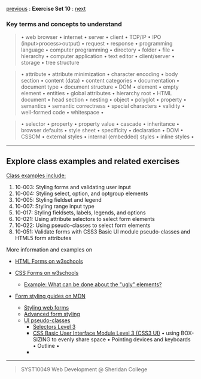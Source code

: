 [previous](Set09.md) 
: **Exercise Set 10**
: [next](Set10.md)

### Key terms and concepts to understand
> &bull;  web browser  &bull; internet  &bull; server  &bull; client  &bull; TCP/IP  &bull; IPO (input>process>output)  &bull; request  &bull; response  &bull; programming language  &bull;  computer programming  &bull; directory  &bull; folder  &bull;  file  &bull; hierarchy  &bull; computer application  &bull;  text editor  &bull; client/server  &bull;  storage  &bull; tree structure

> &bull;  attribute &bull; attribute minimization &bull; character encoding &bull; body section &bull; content (data) &bull;  content categories &bull; documentation &bull; document type &bull;  document structure &bull; DOM &bull;  element &bull;  empty element &bull; entities &bull; global attributes &bull; hierarchy root &bull; HTML document &bull; head section &bull; nesting &bull; object &bull; polyglot &bull; property &bull; semantics &bull; semantic correctness &bull; special characters &bull; validity &bull; well-formed code &bull; whitespace &bull;  

> &bull;  selector &bull; property &bull; property value &bull; cascade &bull; inheritance &bull;  browser defaults &bull; style sheet &bull; specificity &bull;  declaration &bull; DOM &bull;  CSSOM &bull;  external styles &bull; internal (embedded) styles &bull; inline styles &bull; 

---
## Explore class examples and related exercises
[Class examples include:](https://paper.dropbox.com/doc/CSS-Styling-forms--BIM2d3fLDc7g4BflU49QjEAgAQ-n3OMvdY17SfPVS5UjrJx5)
1. 10-003: Styling forms and validating user input
2. 10-004: Styling select, option, and optgroup elements
3. 10-005:  Styling fieldset and legend
4. 10-007: Styling range input type
5. 10-017: Styling fieldsets, labels, legends, and options
6. 10-021: Using attribute selectors to select form elements
7. 10-022: Using pseudo-classes to select form elements
8. 10-051: Validate forms with CSS3 Basic UI module pseudo-classes and HTML5 form attributes

More information and examples on
- [HTML Forms on w3schools](https://www.w3schools.com/html/html_forms.asp)

- [CSS Forms on w3schools](https://www.w3schools.com/css/css_form.asp)
     - [Example: What can be done about the "ugly" elements?](https://mdn.github.io/learning-area/html/forms/styling-examples/ugly-controls.html)

- [Form styling guides on MDN](https://developer.mozilla.org/en-US/docs/Learn/Forms#form_styling_guides)
  - [Styling web forms](https://developer.mozilla.org/en-US/docs/Learn/Forms/Styling_web_forms)
  - [Advanced form styling](https://developer.mozilla.org/en-US/docs/Learn/Forms/Advanced_form_styling)
  - [UI pseudo-classes](https://developer.mozilla.org/en-US/docs/Learn/Forms/UI_pseudo-classes)
      - [Selectors Level 3](https://www.w3.org/TR/selectors-3/)
      - [CSS Basic User Interface Module Level 3 (CSS3 UI)](https://drafts.csswg.org/css-ui-3/#pseudo-classes)  &bull; using BOX-SIZING to evenly share space  &bull; Pointing devices and keyboards &bull; Outline &bull; 
      - 


 



---
> SYST10049 Web Development @ Sheridan College


